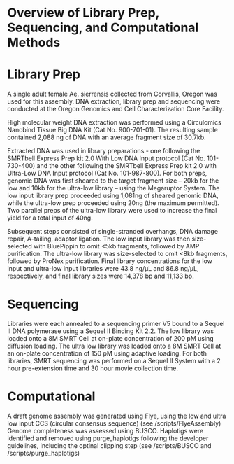 # Overview of Library Prep, Sequencing, and Computational Methods

# Library Prep

A single adult female Ae. sierrensis collected from Corvallis, Oregon was used for this assembly. 
DNA extraction, library prep and sequencing were conducted at the Oregon Genomics and Cell Characterization Core Facility. 

High molecular weight DNA extraction was performed using a Circulomics Nanobind Tissue Big DNA Kit (Cat No. 900-701-01). The resulting sample contained 2,088 ng of DNA with an average fragment size of 30.7kb.

Extracted DNA was used in library preparations - one following the SMRTbell Express Prep kit 2.0 With Low DNA Input protocol (Cat No. 101-730-400) and the other following the SMRTbell Express Prep kit 2.0 with Ultra-Low DNA Input protocol (Cat No. 101-987-800). For both preps, genomic DNA was first sheared to the target fragment size – 20kb for the low and 10kb for the ultra-low library – using the Megaruptor System. The low input library prep proceeded using 1,081ng of sheared genomic DNA, while the ultra-low prep proceeded using 20ng (the maximum permitted). Two parallel preps of the ultra-low library were used to increase the final yield for a total input of 40ng. 

Subsequent steps consisted of single-stranded overhangs, DNA damage repair, A-tailing, adaptor ligation. The low input library was then size-selected with BluePippin to omit <5kb fragments, followed by AMP purification. The ultra-low library was size-selected to omit <8kb fragments, followed by ProNex purification. Final library concentrations for the low input and ultra-low input libraries were 43.8 ng/µL and 86.8 ng/µL, respectively, and final library sizes were 14,378 bp and 11,133 bp. 

# Sequencing 

Libraries were each annealed to a sequencing primer V5 bound to a Sequel II DNA polymerase using a Sequel II Binding Kit 2.2. 
The low library was loaded onto a 8M SMRT Cell at on-plate concentration of 200 pM using diffusion loading. 
The ultra low library was loaded onto a 8M SMRT Cell at an on-plate concentration of  150 pM using adaptive loading. 
For both libraries, SMRT sequencing was performed on a Sequel II System with a 2 hour pre-extension time and 30 hour movie collection time.

# Computational 

A draft genome assembly was generated using Flye, using the low and ultra low input CCS (circular consensus sequence) (see /scripts/FlyeAssembly) 
Genome completeness was assessed using BUSCO. Haplotigs were identified and removed using purge_haplotigs following the developer guidelines, including the optinal clipping step (see /scripts/BUSCO and /scripts/purge_haplotigs)



